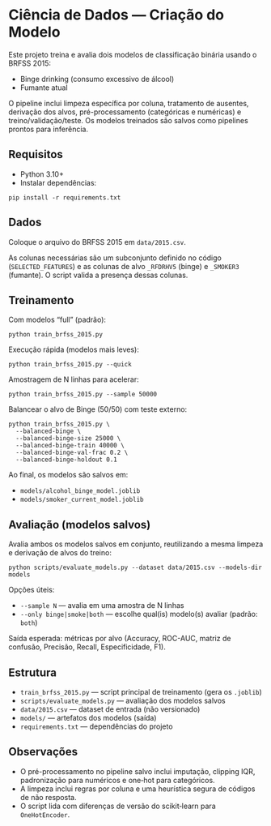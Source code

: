 # Ciência de Dados — Criação do Modelo

Este projeto treina e avalia dois modelos de classificação binária usando o BRFSS 2015:

- Binge drinking (consumo excessivo de álcool)
- Fumante atual

O pipeline inclui limpeza específica por coluna, tratamento de ausentes, derivação dos alvos, pré-processamento (categóricas e numéricas) e treino/validação/teste. Os modelos treinados são salvos como pipelines prontos para inferência.

## Requisitos

- Python 3.10+
- Instalar dependências:

```
pip install -r requirements.txt
```

## Dados

Coloque o arquivo do BRFSS 2015 em `data/2015.csv`.

As colunas necessárias são um subconjunto definido no código (`SELECTED_FEATURES`) e as colunas de alvo `_RFDRHV5` (binge) e `_SMOKER3` (fumante). O script valida a presença dessas colunas.

## Treinamento

Com modelos “full” (padrão):

```
python train_brfss_2015.py
```

Execução rápida (modelos mais leves):

```
python train_brfss_2015.py --quick
```

Amostragem de N linhas para acelerar:

```
python train_brfss_2015.py --sample 50000
```

Balancear o alvo de Binge (50/50) com teste externo:

```
python train_brfss_2015.py \
  --balanced-binge \
  --balanced-binge-size 25000 \
  --balanced-binge-train 40000 \
  --balanced-binge-val-frac 0.2 \
  --balanced-binge-holdout 0.1
```

Ao final, os modelos são salvos em:

- `models/alcohol_binge_model.joblib`
- `models/smoker_current_model.joblib`

## Avaliação (modelos salvos)

Avalia ambos os modelos salvos em conjunto, reutilizando a mesma limpeza e derivação de alvos do treino:

```
python scripts/evaluate_models.py --dataset data/2015.csv --models-dir models
```

Opções úteis:

- `--sample N` — avalia em uma amostra de N linhas
- `--only binge|smoke|both` — escolhe qual(is) modelo(s) avaliar (padrão: `both`)

Saída esperada: métricas por alvo (Accuracy, ROC-AUC, matriz de confusão, Precisão, Recall, Especificidade, F1).

## Estrutura

- `train_brfss_2015.py` — script principal de treinamento (gera os `.joblib`)
- `scripts/evaluate_models.py` — avaliação dos modelos salvos
- `data/2015.csv` — dataset de entrada (não versionado)
- `models/` — artefatos dos modelos (saída)
- `requirements.txt` — dependências do projeto

## Observações

- O pré-processamento no pipeline salvo inclui imputação, clipping IQR, padronização para numéricos e one‑hot para categóricos.
- A limpeza inclui regras por coluna e uma heurística segura de códigos de não resposta.
- O script lida com diferenças de versão do scikit‑learn para `OneHotEncoder`.
